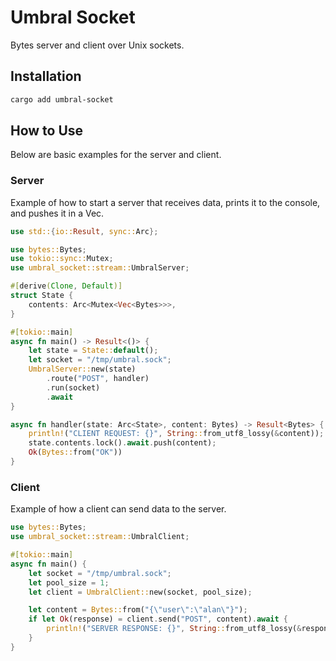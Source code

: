 # Umbral Socket

Bytes server and client over Unix sockets.

## Installation
```bash
cargo add umbral-socket
```

## How to Use

Below are basic examples for the server and client.

### Server
Example of how to start a server that receives data, prints it to the console, and pushes it in a Vec.

```rust
use std::{io::Result, sync::Arc};

use bytes::Bytes;
use tokio::sync::Mutex;
use umbral_socket::stream::UmbralServer;

#[derive(Clone, Default)]
struct State {
    contents: Arc<Mutex<Vec<Bytes>>>,
}

#[tokio::main]
async fn main() -> Result<()> {
    let state = State::default();
    let socket = "/tmp/umbral.sock";
    UmbralServer::new(state)
        .route("POST", handler)
        .run(socket)
        .await
}

async fn handler(state: Arc<State>, content: Bytes) -> Result<Bytes> {
    println!("CLIENT REQUEST: {}", String::from_utf8_lossy(&content));
    state.contents.lock().await.push(content);
    Ok(Bytes::from("OK"))
}
```

### Client
Example of how a client can send data to the server.

```rust
use bytes::Bytes;
use umbral_socket::stream::UmbralClient;

#[tokio::main]
async fn main() {
    let socket = "/tmp/umbral.sock";
    let pool_size = 1;
    let client = UmbralClient::new(socket, pool_size);

    let content = Bytes::from("{\"user\":\"alan\"}");
    if let Ok(response) = client.send("POST", content).await {
        println!("SERVER RESPONSE: {}", String::from_utf8_lossy(&response))
    }
}
```
